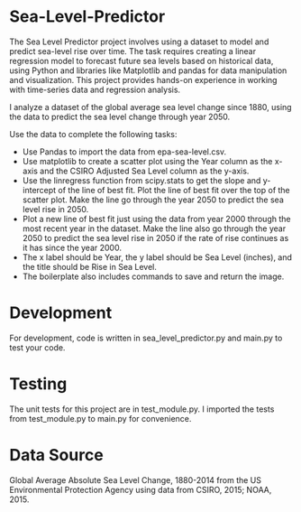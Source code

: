 # Sea-Level-Predictor

The Sea Level Predictor project involves using a dataset to model and predict sea-level rise over time. The task requires creating a linear regression model to forecast future sea levels based on historical data, using Python and libraries like Matplotlib and pandas for data manipulation and visualization. This project provides hands-on experience in working with time-series data and regression analysis.

I analyze a dataset of the global average sea level change since 1880, using the data to predict the sea level change through year 2050.

Use the data to complete the following tasks:

- Use Pandas to import the data from epa-sea-level.csv.
- Use matplotlib to create a scatter plot using the Year column as the x-axis and the CSIRO Adjusted Sea Level column as the y-axis.
- Use the linregress function from scipy.stats to get the slope and y-intercept of the line of best fit. Plot the line of best fit over the top of the scatter plot. Make the line go through the year 2050 to predict the sea level rise in 2050.
- Plot a new line of best fit just using the data from year 2000 through the most recent year in the dataset. Make the line also go through the year 2050 to predict the sea level rise in 2050 if the rate of rise continues as it has since the year 2000.
- The x label should be Year, the y label should be Sea Level (inches), and the title should be Rise in Sea Level.
- The boilerplate also includes commands to save and return the image.

# Development
For development, code is written in sea_level_predictor.py and main.py to test your code.

# Testing
The unit tests for this project are in test_module.py. I imported the tests from test_module.py to main.py for convenience.

# Data Source
Global Average Absolute Sea Level Change, 1880-2014 from the US Environmental Protection Agency using data from CSIRO, 2015; NOAA, 2015.


